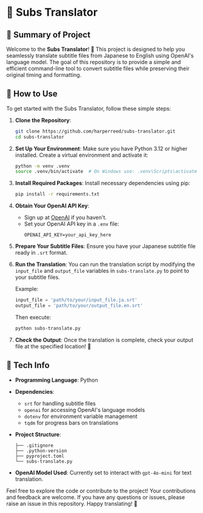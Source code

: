 # 📄 Subs Translator

## 📝 Summary of Project
Welcome to the **Subs Translator**! 🎉 This project is designed to help you seamlessly translate subtitle files from Japanese to English using OpenAI's language model. The goal of this repository is to provide a simple and efficient command-line tool to convert subtitle files while preserving their original timing and formatting.

## 🚀 How to Use
To get started with the Subs Translator, follow these simple steps:

1. **Clone the Repository**:
   ```bash
   git clone https://github.com/harperreed/subs-translator.git
   cd subs-translator
   ```

2. **Set Up Your Environment**:
   Make sure you have Python 3.12 or higher installed. Create a virtual environment and activate it:
   ```bash
   python -m venv .venv
   source .venv/bin/activate  # On Windows use: .venv\Scripts\activate
   ```

3. **Install Required Packages**:
   Install necessary dependencies using pip:
   ```bash
   pip install -r requirements.txt
   ```

4. **Obtain Your OpenAI API Key**:
   - Sign up at [OpenAI](https://openai.com/) if you haven't.
   - Set your OpenAI API key in a `.env` file:
     ```
     OPENAI_API_KEY=your_api_key_here
     ```
   
5. **Prepare Your Subtitle Files**:
   Ensure you have your Japanese subtitle file ready in `.srt` format.

6. **Run the Translation**:
   You can run the translation script by modifying the `input_file` and `output_file` variables in `subs-translate.py` to point to your subtitle files.

   Example:
   ```python
   input_file = 'path/to/your/input_file.ja.srt'
   output_file = 'path/to/your/output_file.en.srt'
   ```

   Then execute:
   ```bash
   python subs-translate.py
   ```

7. **Check the Output**:
   Once the translation is complete, check your output file at the specified location! 🎊

## 🔧 Tech Info
- **Programming Language**: Python
- **Dependencies**: 
  - `srt` for handling subtitle files
  - `openai` for accessing OpenAI's language models
  - `dotenv` for environment variable management
  - `tqdm` for progress bars on translations
- **Project Structure**:
  ```
  ├── .gitignore
  ├── .python-version
  ├── pyproject.toml
  └── subs-translate.py
  ```

- **OpenAI Model Used**: Currently set to interact with `gpt-4o-mini` for text translation.

Feel free to explore the code or contribute to the project! Your contributions and feedback are welcome. If you have any questions or issues, please raise an issue in this repository. Happy translating! 🌟

